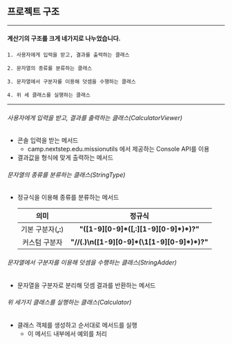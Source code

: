 ## 프로젝트 구조
***

#### 계산기의 구조를 크게 네가지로 나누었습니다.
    1. 사용자에게 입력을 받고, 결과를 출력하는 클래스

    2. 문자열의 종류를 분류하는 클래스

    3. 문자열에서 구분자를 이용해 덧셈을 수행하는 클래스

    4. 위 세 클래스를 실행하는 클래스

----

###### 사용자에게 입력을 받고, 결과를 출력하는 클래스(CalculatorViewer)

- 콘솔 입력을 받는 메서드
    - camp.nextstep.edu.missionutils 에서 제공하는 Console API를 이용
- 결과값을 형식에 맞게 출력하는 메서드


###### 문자열의 종류를 분류하는 클래스(StringType)
  
- 정규식을 이용해 종류를 분류하는 메서드

    |       의미       |                          정규식                           |
    |:--------------:|:------------------------------------------------------:|
    | 기본 구분자(__,:__) |     __"(\[1-9]\[0-9]\*(\[,:]\[1-9]\[0-9]\*)\*)?"__     |
    |    커스텀 구분자     |  __"//(.)\\n(\[1-9]\[0-9]\*(\\1\[1-9]\[0-9]\*)\*)?"__  |


###### 문자열에서 구분자를 이용해 덧셈을 수행하는 클래스(StringAdder)

- 문자열을 구분자로 분리해 덧셈 결과를 반환하는 메서드

###### 위 세가지 클래스를 실행하는 클래스(Calculator)

- 클래스 객체를 생성하고 순서대로 메서드를 실행
  - 이 메서드 내부에서 예외를 처리